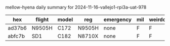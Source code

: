 mellow-hyena daily summary for 2024-11-16-vallejo1-rpi3a-uat-978

|hex|flight|model|reg|emergency|mil|weirdo|
|--|--|--|--|--|--|--|
|ad37b6|N9505H|C172|N9505H|none|F|F|
|abfc7b|SD1|C182|N8710X|none|F|F|
